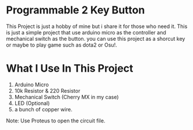 # Programmable 2 Key Button
This Project is just a hobby of mine but i share it for those who need it. This is just a simple project that use arduino micro as the controller and mechanical switch as the button. you can use this project as a shorcut key or maybe to play game such as dota2 or Osu!. 
# What I Use In This Project
1. Arduino Micro
2. 10k Resistor & 220 Resistor
3. Mechanical Switch (Cherry MX in my case)
4. LED (Optional)
5. a bunch of copper wire.

Note: Use Proteus to open the circuit file.
